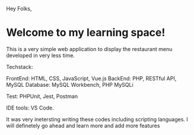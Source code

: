 Hey Folks,

<h1>Welcome to my learning space!</h1>

This is a very simple web application to display the restaurant menu developed in very less time.

Techstack:

FrontEnd: HTML, CSS, JavaScript, Vue.js
BackEnd: PHP, RESTful API, MySQL
Database: MySQL Workbench, PHP MySQLi

Test: PHPUnit, Jest, Postman

IDE tools: VS Code.

It was very inetersting writing these codes including scripting languages. I will definetely go ahead and learn more and add more features

